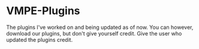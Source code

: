 # VMPE-Plugins
The plugins I've worked on and being updated as of now. You can however, download our plugins, but don't give yourself credit. Give the user who updated the plugins credit.
